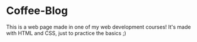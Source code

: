 # Coffee-Blog
This is a web page made in one of my web development courses! It's made with HTML and CSS, just to practice the basics ;)
